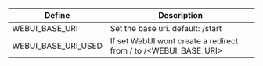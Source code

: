 |Define|Description|
|---|---|
|WEBUI_BASE_URI|Set the base uri. default: /start
|WEBUI_BASE_URI_USED|If set WebUI wont create a redirect from / to /<WEBUI_BASE_URI>|